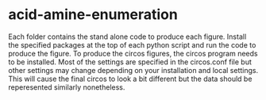 # acid-amine-enumeration

Each folder contains the stand alone code to produce each figure. Install the specified packages at the top of each python script and run the code to produce the figure. To produce the circos figures, the circos program needs to be installed. Most of the settings are specified in the circos.conf file but other settings may change depending on your installation and local settings. This will cause the final circos to look a bit different but the data should be reperesented similarly nonetheless.
